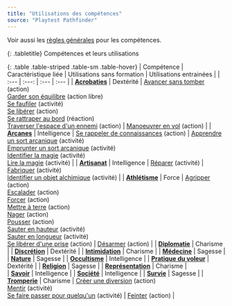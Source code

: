 ```yaml
---
title: "Utilisations des compétences"
source: "Playtest Pathfinder"
---
```


Voir aussi les [règles générales](compétences.html) pour les compétences.

{: .tabletitle}
Compétences et leurs utilisations

{: .table .table-striped .table-sm .table-hover}
| Compétence | Caractéristique liée | Utilisations sans formation | Utilisations entrainées |
| :--- | :---: | :--- | :--- |
| [**Acrobaties**](acrobaties.html) | Dextérité | [Avancer sans tomber](acrobaties.html#avancer-sans-tomber) (action)<br/>[Garder son équilibre](acrobaties.html#garder-son-équilibre) (action libre)<br/>[Se faufiler](acrobaties.html#se-faufiler) (activité)<br/>[Se libérer](acrobaties.html#se-libérer) (action)<br/>[Se rattraper au bord](acrobaties.html#se-rattraper-au-bord) (réaction)<br/>[Traverser l'espace d'un ennemi](acrobaties.html#traverser-lespace-dun-ennemi) (action) | [Manoeuvrer en vol](acrobaties.html#manoeuvrer-en-vol) (action) |
| [**Arcanes**](arcanes.html) | Intelligence | [Se rappeler de connaissances](arcanes.html#se-rappeler) (action) | [Apprendre un sort arcanique](arcanes.html#apprendre-un-sort-arcanique) (activité)<br/>[Emprunter un sort arcanique](arcanes.html#emprunter-un-sort-arcanique) (activité)<br/>[Identifier la magie](arcanes.html#identifier-la-magie) (activité)<br/>[Lire la magie](arcanes.html#lire-la-magie) (activité) |
| [**Artisanat**](artisanat.html) | Intelligence | [Réparer](artisanat.html#réparer) (activité) | [Fabriquer](artisanat.html#fabriquer) (activité)<br/>[Identifier un objet alchimique](artisanat.html#identifier-un-objet-alchimique) (activité) |
| [**Athlétisme**](athlétisme.html) | Force | [Agripper](athlétisme.html#agripper) (action)<br/>[Escalader](athlétisme.html#escalader) (action)<br/>[Forcer](athlétisme.html#forcer) (action)<br/>[Mettre à terre](athlétisme.html#mettre-à-terre) (action)<br/>[Nager](athlétisme.html#nager) (action)<br/>[Pousser](athlétisme.html#pousser) (action)<br/>[Sauter en hauteur](athlétisme.html#sauter-en-hauteur) (activité)<br/>[Sauter en longueur](athlétisme.html#sauter-en-longueur) (activité)<br/>[Se libérer d'une prise](athlétisme.html#se-libérer-dune-prise) (action) | [Désarmer](athlétisme.html#désarmer) (action) |
| [**Diplomatie**](diplomatie.html) | Charisme | 
| [**Discrétion**](discrétion.html) | Dextérité | 
| [**Intimidation**](intimidation.html) | Charisme | 
| [**Médecine**](médecine.html) | Sagesse | 
| [**Nature**](nature.html) | Sagesse | 
| [**Occultisme**](occultisme.html) | Intelligence | 
| [**Pratique du voleur**](pratique-du-voleur.html) | Dextérité | 
| [**Religion**](religion.html) | Sagesse | 
| [**Représentation**](représentation.html) | Charisme |  
| [**Savoir**](savoir.html) | Intelligence | 
| [**Société**](société.html) | Intelligence | 
| [**Survie**](survie.html) | Sagesse | 
| [**Tromperie**](tromperie.html) | Charisme | [Créer une diversion](tromperie.html#créer-une-diversion) (action)<br/>[Mentir](tromperie.html#mentir) (activité)<br/>[Se faire passer pour quelqu'un](tromperie.html#se-faire-passer) (activité) | [Feinter](tromperie.html#feinter) (action) |

